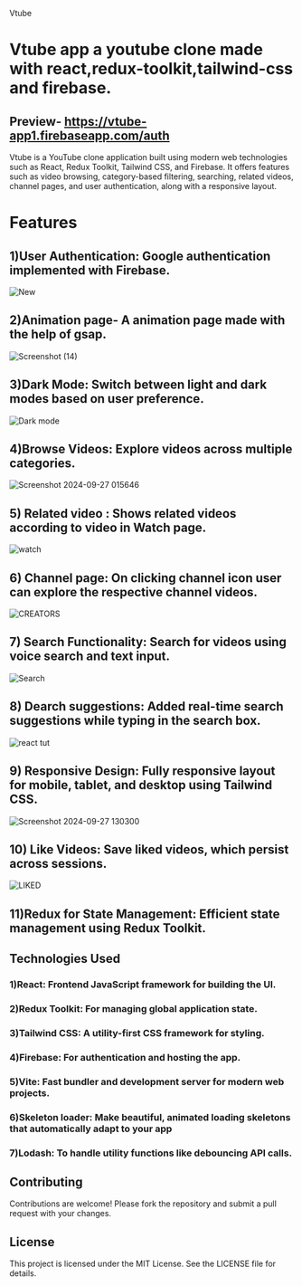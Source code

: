 Vtube


# Vtube app a youtube clone made with react,redux-toolkit,tailwind-css and firebase.
## Preview- https://vtube-app1.firebaseapp.com/auth
Vtube is a YouTube clone application built using modern web technologies such as React, Redux Toolkit, Tailwind CSS, and Firebase. It offers features such as video browsing, category-based filtering, searching, related videos, channel pages, and user authentication, along with a responsive layout.

# Features
## 1)User Authentication: Google authentication implemented with Firebase.

![New](https://github.com/user-attachments/assets/2af33bb5-2334-4bb3-ac2b-2a56913aa34b)


## 2)Animation page- A animation page made with the help of gsap.

![Screenshot (14)](https://github.com/user-attachments/assets/c11edf3a-bdd2-4700-8307-355275a2ae57)


## 3)Dark Mode: Switch between light and dark modes based on user preference.

![Dark mode](https://github.com/user-attachments/assets/72bfc320-10c2-4027-a396-40700a1f7012)


## 4)Browse Videos: Explore videos across multiple categories.

![Screenshot 2024-09-27 015646](https://github.com/user-attachments/assets/38076884-165a-455a-8f82-643fce09e7ff)


## 5) Related video : Shows related videos according to video in Watch page.

![watch](https://github.com/user-attachments/assets/7cefc88e-c1f7-4eca-8bfe-55be52c83e92)


## 6) Channel page: On clicking channel icon user can explore the respective channel videos. 

![CREATORS](https://github.com/user-attachments/assets/a592c2e8-5c82-4a2a-ab5c-ef3a4181c322)


## 7) Search Functionality: Search for videos using voice search and text input.

![Search](https://github.com/user-attachments/assets/bf84ce44-238b-4d4c-b7aa-582d11192163)


## 8) Dearch suggestions: Added real-time search suggestions while typing in the search box.

![react tut](https://github.com/user-attachments/assets/b53f2f27-9155-4794-b547-a4fbccc24ed8)


## 9) Responsive Design: Fully responsive layout for mobile, tablet, and desktop using Tailwind CSS.

![Screenshot 2024-09-27 130300](https://github.com/user-attachments/assets/ba086758-35d5-4f4d-975b-0237b4390eca)


## 10) Like Videos: Save liked videos, which persist across sessions.

![LIKED ](https://github.com/user-attachments/assets/f2e0671f-5c84-4f23-a382-28c00503156f)


## 11)Redux for State Management: Efficient state management using Redux Toolkit.


## Technologies Used

### 1)React: Frontend JavaScript framework for building the UI.
### 2)Redux Toolkit: For managing global application state.
### 3)Tailwind CSS: A utility-first CSS framework for styling.
### 4)Firebase: For authentication and hosting the app.
### 5)Vite: Fast bundler and development server for modern web projects.
### 6)Skeleton loader: Make beautiful, animated loading skeletons that automatically adapt to your app
### 7)Lodash: To handle utility functions like debouncing API calls.


## Contributing
Contributions are welcome! Please fork the repository and submit a pull request with your changes.


## License
This project is licensed under the MIT License. See the LICENSE file for details.








